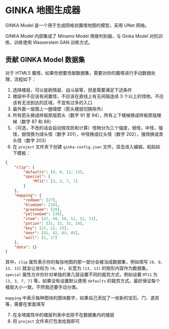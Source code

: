 # GINKA 地图生成器

GINKA Model 是一个用于生成网格状魔塔地图的模型，采用 UNet 网络。

GINKA Model 内部集成了 Minamo Model 用做判别器，与 Ginka Model 对抗训练，训练使用 Wasserstein GAN 训练方式。

## 贡献 GINKA Model 数据集

对于 HTML5 魔塔，如果你想要贡献数据集，需要对你的魔塔进行手动数据处理，流程如下：

1. 选择楼层，可以是剧情层、战斗层等，但是需要满足下述条件
2. 楼层中不应该有闲置怪，不应该在直线上有无间隔连续 3 个以上的怪物，不应该有无法到达的区域，不宜有过多的入口
3. 最外面一层围上一圈墙壁（箭头楼层切换除外）
4. 所有箭头换成样板原版箭头（数字 91 至 94），所有上下楼梯换成样板原版楼梯（数字 87 和 88）
5. （可选，不改的话会自动按攻防和计算）怪物分为三个强度，弱怪，中怪，强怪，弱怪换为绿头怪（数字 201），中怪换成红头怪（数字 202），强怪换成青头怪（数字 203）
6. 在 `project` 文件夹下创建 `ginka-config.json` 文件，双击进入编辑，粘贴如下模板：

```json
{
    "clip": {
        "defaults": [0, 0, 13, 13],
        "special": {
            "MT11": [3, 3, 7, 7]
        }
    },
    "mapping": {
        "redGem": [27],
        "blueGem": [28],
        "greenGem": [29],
        "yellowGem": [30],
        "item": [47, 49, 50, 51, 52, 53],
        "potion": [31, 32, 33, 34],
        "key": [21, 22, 23],
        "door": [81, 82, 83, 85],
        "wall": [1, 17]
    },
    "data": {}
}
```

其中，`clip` 属性表示你的每张地图的那一部分会被当成数据集，例如填写 `[0, 0, 13, 13]` 就会让坐标为 `(0, 0)`，长宽为 `(13, 13)` 的矩形内容作为数据集。`special` 属性允许你针对单独的某几层设置不同的裁剪方式，例如设置 `MT11` 为 `[3, 3, 7, 7]` 等，如果没有设置默认使用 `defaults` 的裁剪方式。最好保证每个楼层大小一致，不然我还要手动分类。

`mapping` 中表示每种图块的图块数字，如果自己添加了一些新的宝石、门、道具等，需要在里面填写

7. 在全塔属性中的楼层列表中去除不在数据集内的楼层
8. 将 `project` 文件夹打包发给我即可
